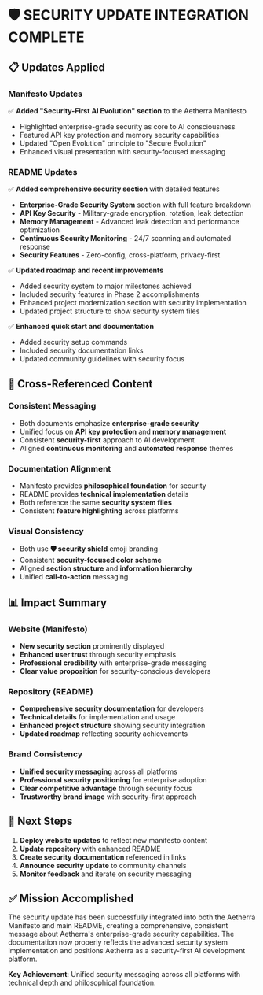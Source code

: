 🛡️ **SECURITY UPDATE INTEGRATION COMPLETE**
==============================================

## 📋 **Updates Applied**

### **Manifesto Updates**
✅ **Added "Security-First AI Evolution" section** to the Aetherra Manifesto
- Highlighted enterprise-grade security as core to AI consciousness
- Featured API key protection and memory security capabilities
- Updated "Open Evolution" principle to "Secure Evolution"
- Enhanced visual presentation with security-focused messaging

### **README Updates**
✅ **Added comprehensive security section** with detailed features
- **Enterprise-Grade Security System** section with full feature breakdown
- **API Key Security** - Military-grade encryption, rotation, leak detection
- **Memory Management** - Advanced leak detection and performance optimization
- **Continuous Security Monitoring** - 24/7 scanning and automated response
- **Security Features** - Zero-config, cross-platform, privacy-first

✅ **Updated roadmap and recent improvements**
- Added security system to major milestones achieved
- Included security features in Phase 2 accomplishments
- Enhanced project modernization section with security implementation
- Updated project structure to show security system files

✅ **Enhanced quick start and documentation**
- Added security setup commands
- Included security documentation links
- Updated community guidelines with security focus

## 🔗 **Cross-Referenced Content**

### **Consistent Messaging**
- Both documents emphasize **enterprise-grade security**
- Unified focus on **API key protection** and **memory management**
- Consistent **security-first** approach to AI development
- Aligned **continuous monitoring** and **automated response** themes

### **Documentation Alignment**
- Manifesto provides **philosophical foundation** for security
- README provides **technical implementation** details
- Both reference the same **security system files**
- Consistent **feature highlighting** across platforms

### **Visual Consistency**
- Both use **🛡️ security shield** emoji branding
- Consistent **security-focused color scheme**
- Aligned **section structure** and **information hierarchy**
- Unified **call-to-action** messaging

## 📊 **Impact Summary**

### **Website (Manifesto)**
- **New security section** prominently displayed
- **Enhanced user trust** through security emphasis
- **Professional credibility** with enterprise-grade messaging
- **Clear value proposition** for security-conscious developers

### **Repository (README)**
- **Comprehensive security documentation** for developers
- **Technical details** for implementation and usage
- **Enhanced project structure** showing security integration
- **Updated roadmap** reflecting security achievements

### **Brand Consistency**
- **Unified security messaging** across all platforms
- **Professional security positioning** for enterprise adoption
- **Clear competitive advantage** through security focus
- **Trustworthy brand image** with security-first approach

## 🎯 **Next Steps**

1. **Deploy website updates** to reflect new manifesto content
2. **Update repository** with enhanced README
3. **Create security documentation** referenced in links
4. **Announce security update** to community channels
5. **Monitor feedback** and iterate on security messaging

## ✅ **Mission Accomplished**

The security update has been successfully integrated into both the Aetherra Manifesto and main README, creating a comprehensive, consistent message about Aetherra's enterprise-grade security capabilities. The documentation now properly reflects the advanced security system implementation and positions Aetherra as a security-first AI development platform.

**Key Achievement**: Unified security messaging across all platforms with technical depth and philosophical foundation.
